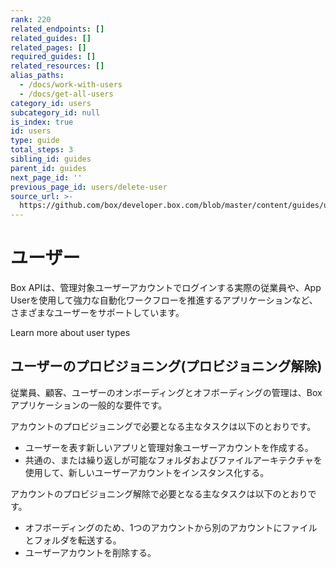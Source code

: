 ```yaml
---
rank: 220
related_endpoints: []
related_guides: []
related_pages: []
required_guides: []
related_resources: []
alias_paths:
  - /docs/work-with-users
  - /docs/get-all-users
category_id: users
subcategory_id: null
is_index: true
id: users
type: guide
total_steps: 3
sibling_id: guides
parent_id: guides
next_page_id: ''
previous_page_id: users/delete-user
source_url: >-
  https://github.com/box/developer.box.com/blob/master/content/guides/users/index.md
---
```

# ユーザー

Box APIは、管理対象ユーザーアカウントでログインする実際の従業員や、App Userを使用して強力な自動化ワークフローを推進するアプリケーションなど、さまざまなユーザーをサポートしています。

<CTA to="g://authentication/user-types">
Learn more about user types

</CTA>

## ユーザーのプロビジョニング(プロビジョニング解除)

従業員、顧客、ユーザーのオンボーディングとオフボーディングの管理は、Boxアプリケーションの一般的な要件です。

アカウントのプロビジョニングで必要となる主なタスクは以下のとおりです。

* ユーザーを表す新しいアプリと管理対象ユーザーアカウントを作成する。
* 共通の、または繰り返しが可能なフォルダおよびファイルアーキテクチャを使用して、新しいユーザーアカウントをインスタンス化する。

アカウントのプロビジョニング解除で必要となる主なタスクは以下のとおりです。

* オフボーディングのため、1つのアカウントから別のアカウントにファイルとフォルダを転送する。
* ユーザーアカウントを削除する。
